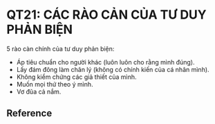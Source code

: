 # QT21: CÁC RÀO CẢN CỦA TƯ DUY PHẢN BIỆN

5 rào càn chính của tư duy phản biện:

- Áp tiêu chuẩn cho người khác (luôn luôn cho rằng mình đúng).
- Lấy đám đông làm chân lý (không có chính kiến của cá nhân mình).
- Không kiểm chứng các giả thiết của mình.
- Muốn mọi thứ theo ý mình.
- Vơ đũa cả nắm.

## Reference 
